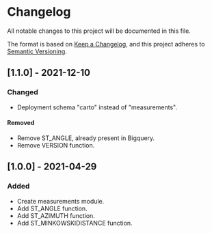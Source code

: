 # Changelog
All notable changes to this project will be documented in this file.

The format is based on [Keep a Changelog](https://keepachangelog.com/en/1.0.0/),
and this project adheres to [Semantic Versioning](https://semver.org/spec/v2.0.0.html).

## [1.1.0] - 2021-12-10

### Changed
- Deployment schema "carto" instead of "measurements".

#### Removed
- Remove ST_ANGLE, already present in Bigquery.
- Remove VERSION function.

## [1.0.0] - 2021-04-29

### Added
- Create measurements module.
- Add ST_ANGLE function.
- Add ST_AZIMUTH function.
- Add ST_MINKOWSKIDISTANCE function.